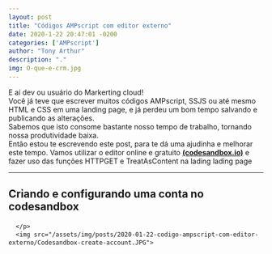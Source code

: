 ```yaml
---
layout: post
title: "Códigos AMPscript com editor externo"
date: 2020-1-22 20:47:01 -0200
categories: ['AMPscript']
author: "Tony Arthur"
description: "."
img: O-que-e-crm.jpg
---
```


<div>
      <p>E aí dev ou usuário do Markerting cloud!<br/> 
      Você já teve que escrever muitos códigos AMPscript, SSJS ou até mesmo HTML e CSS em uma landing page, e já perdeu um bom tempo salvando e publicando as alterações.<br/>
      Sabemos que isto consome bastante nosso tempo de trabalho, tornando nossa produtividade baixa. <br/>
      Então estou te escrevendo este post, para te dá uma ajudinha e melhorar este tempo. Vamos utilizar o editor online e gratuito <a href="https://codesandbox.io/" target="_blank"><strong>(codesandbox.io)</strong></a> e fazer uso das funções HTTPGET e TreatAsContent na lading lading page</p>
      <hr>
      <h2>Criando e configurando uma conta no codesandbox</h2>
      <p>
        
      </p>
      <img src="/assets/img/posts/2020-01-22-codigo-ampscript-com-editor-externo/Codesandbox-create-account.JPG">
</div>
  